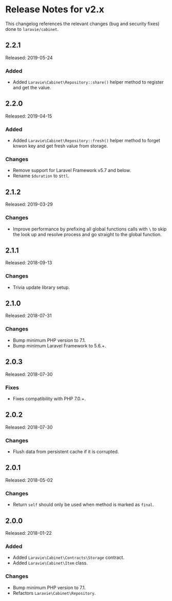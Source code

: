 # Release Notes for v2.x

This changelog references the relevant changes (bug and security fixes) done to `laravie/cabinet`.

## 2.2.1

Released: 2019-05-24

### Added

* Added `Laravie\Cabinet\Repository::share()` helper method to register and get the value.

## 2.2.0

Released: 2019-04-15

### Added

* Added `Laravie\Cabinet\Repository::fresh()` helper method to forget knwon key and get fresh value from storage.

### Changes

* Remove support for Laravel Framework v5.7 and below.
* Rename `$duration` to `$ttl`.

## 2.1.2

Released: 2019-03-29

### Changes

* Improve performance by prefixing all global functions calls with `\` to skip the look up and resolve process and go straight to the global function.

## 2.1.1

Released: 2018-09-13

### Changes

* Trivia update library setup.

## 2.1.0

Released: 2018-07-31

### Changes

* Bump minimum PHP version to 7.1.
* Bump minimum Laravel Framework to 5.6.+.

## 2.0.3

Released: 2018-07-30

### Fixes

* Fixes compatibility with PHP 7.0.+.

## 2.0.2

Released: 2018-07-30

### Changes

* Flush data from persistent cache if it is corrupted.

## 2.0.1

Released: 2018-05-02

### Changes

* Return `self` should only be used when method is marked as `final`.

## 2.0.0

Released: 2018-01-22

### Added

* Added `Laravie\Cabinet\Contracts\Storage` contract.
* Added `Laravie\Cabinet\Item` class.

### Changes

* Bump minimum PHP version to 7.1.
* Refactors `Laravie\Cabinet\Repository`.
